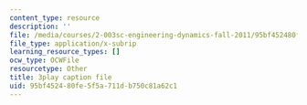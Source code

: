 ```yaml
---
content_type: resource
description: ''
file: /media/courses/2-003sc-engineering-dynamics-fall-2011/95bf452480fe5f5a711db750c81a62c1_1xJJu5p3dD0.srt
file_type: application/x-subrip
learning_resource_types: []
ocw_type: OCWFile
resourcetype: Other
title: 3play caption file
uid: 95bf4524-80fe-5f5a-711d-b750c81a62c1
---
```

